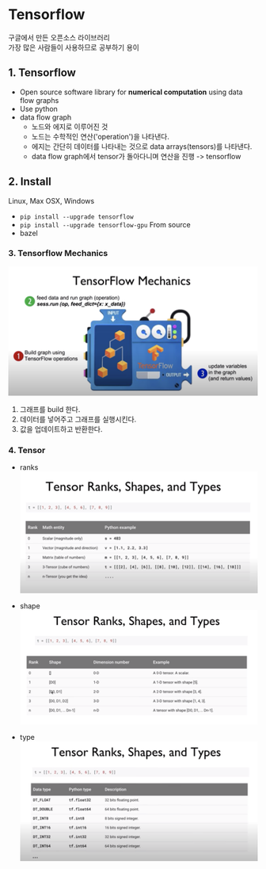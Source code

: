 # Tensorflow  

구글에서 만든 오픈소스 라이브러리  
가장 많은 사람들이 사용하므로 공부하기 용이  

## 1. Tensorflow  
- Open source software library for **numerical computation** using data flow graphs  
- Use python  
- data flow graph  
  - 노드와 에지로 이루어진 것  
  - 노드는 수학적인 연산('operation')을 나타낸다.  
  - 에지는 간단히 데이터를 나타내는 것으로 data arrays(tensors)를 나타낸다.  
  - data flow graph에서 tensor가 돌아다니며 연산을 진행 -> tensorflow  


## 2. Install   
Linux, Max OSX, Windows  
- `pip install --upgrade tensorflow`  
- `pip install --upgrade tensorflow-gpu`
From source  
- bazel  

### 3. Tensorflow Mechanics  

![mechanic](../img/mechanics.png)

1. 그래프를 build 한다.    
2. 데이터를 넣어주고 그래프를 실행시킨다.  
3. 값을 업데이트하고 반환한다.  

### 4. Tensor  

- ranks   
![rank](../img/rank.png)  

- shape  
![shape](../img/shape.png)  

- type  
![type](../img/type.png)
